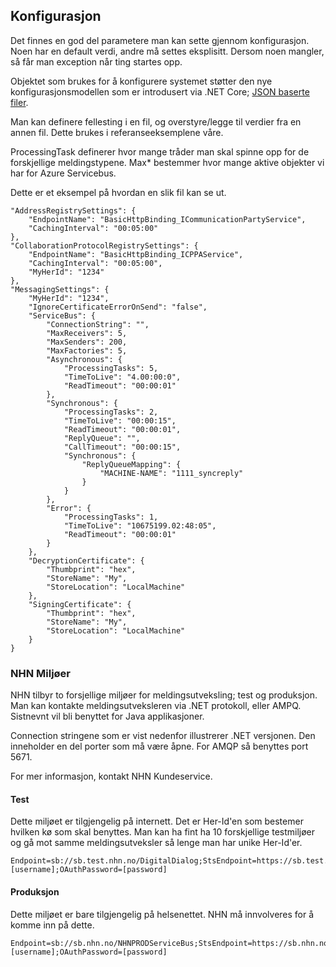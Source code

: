 ## Konfigurasjon

Det finnes en god del parametere man kan sette gjennom konfigurasjon. Noen har en default verdi, andre må settes eksplisitt. Dersom noen mangler, så får man exception når ting startes opp. 

Objektet som brukes for å konfigurere systemet støtter den nye konfigurasjonsmodellen som er introdusert via .NET Core; [JSON baserte filer](https://www.nuget.org/packages/Microsoft.Extensions.Configuration.Json/). 

Man kan definere fellesting i en fil, og overstyre/legge til verdier fra en annen fil. Dette brukes i referanseeksemplene våre. 

ProcessingTask definerer hvor mange tråder man skal spinne opp for de forskjellige meldingstypene. 
Max* bestemmer hvor mange aktive objekter vi har for Azure Servicebus.

Dette er et eksempel på hvordan en slik fil kan se ut. 

	"AddressRegistrySettings": {
		"EndpointName": "BasicHttpBinding_ICommunicationPartyService",
		"CachingInterval": "00:05:00"
	},
	"CollaborationProtocolRegistrySettings": {
		"EndpointName": "BasicHttpBinding_ICPPAService",
		"CachingInterval": "00:05:00",
		"MyHerId": "1234"
	},
	"MessagingSettings": {
		"MyHerId": "1234",
		"IgnoreCertificateErrorOnSend": "false",
		"ServiceBus": {
			"ConnectionString": "",
			"MaxReceivers": 5,
			"MaxSenders": 200,
			"MaxFactories": 5,
			"Asynchronous": {
				"ProcessingTasks": 5,
				"TimeToLive": "4.00:00:0",
				"ReadTimeout": "00:00:01"
			},
			"Synchronous": {
				"ProcessingTasks": 2,
				"TimeToLive": "00:00:15",
				"ReadTimeout": "00:00:01",
				"ReplyQueue": "",
				"CallTimeout": "00:00:15",
				"Synchronous": {
					"ReplyQueueMapping": {
						"MACHINE-NAME": "1111_syncreply"
					}
				}
			},
			"Error": {
				"ProcessingTasks": 1,
				"TimeToLive": "10675199.02:48:05",
				"ReadTimeout": "00:00:01"
			}
		},
		"DecryptionCertificate": {
			"Thumbprint": "hex",
			"StoreName": "My",
			"StoreLocation": "LocalMachine"
		},
		"SigningCertificate": {
			"Thumbprint": "hex",
			"StoreName": "My",
			"StoreLocation": "LocalMachine"
		}
	}

### NHN Miljøer
NHN tilbyr to forsjellige miljøer for meldingsutveksling; test og produksjon. Man kan kontakte meldingsutveksleren via .NET protokoll, eller AMPQ. Sistnevnt vil bli benyttet for Java applikasjoner.

Connection stringene som er vist nedenfor illustrerer .NET versjonen. Den inneholder en del porter som må være åpne. For AMQP så benyttes port 5671. 

For mer informasjon, kontakt NHN Kundeservice.  
#### Test
Dette miljøet er tilgjengelig på internett. Det er Her-Id'en som bestemer hvilken kø som skal benyttes. Man kan ha fint ha 10 forskjellige testmiljøer og gå mot samme meldingsutveksler så lenge man har unike Her-Id'er. 

    Endpoint=sb://sb.test.nhn.no/DigitalDialog;StsEndpoint=https://sb.test.nhn.no:9355/DigitalDialog;RuntimePort=9354;ManagementPort=9355;OAuthUsername=[username];OAuthPassword=[password]
    
#### Produksjon
Dette miljøet er bare tilgjengelig på helsenettet. NHN må innvolveres for å komme inn på dette. 

    Endpoint=sb://sb.nhn.no/NHNPRODServiceBus;StsEndpoint=https://sb.nhn.no:9355/NHNPRODServiceBus;RuntimePort=9354;ManagementPort=9355;OAuthUsername=[username];OAuthPassword=[password]
